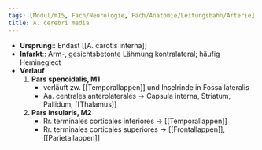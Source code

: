 ```yaml
---
tags: [Modul/m15, Fach/Neurologie, Fach/Anatomie/Leitungsbahn/Arterie]
title: A. cerebri media
---
```

- **Ursprung**:: Endast [[A. carotis interna]]
- **Infarkt**:: Arm-, gesichtsbetonte Lähmung kontralateral; häufig Hemineglect
- **Verlauf**
	1. **Pars spenoidalis, M1**
		- verläuft zw. [[Temporallappen]] und Inselrinde in Fossa lateralis
		- Aa. centrales anterolaterales → Capsula interna, Striatum, Pallidum, [[Thalamus]]
	2. **Pars insularis, M2**
		- Rr. terminales corticales inferiores → [[Temporallappen]]
		- Rr. terminales corticales superiores → [[Frontallappen]], [[Parietallappen]]